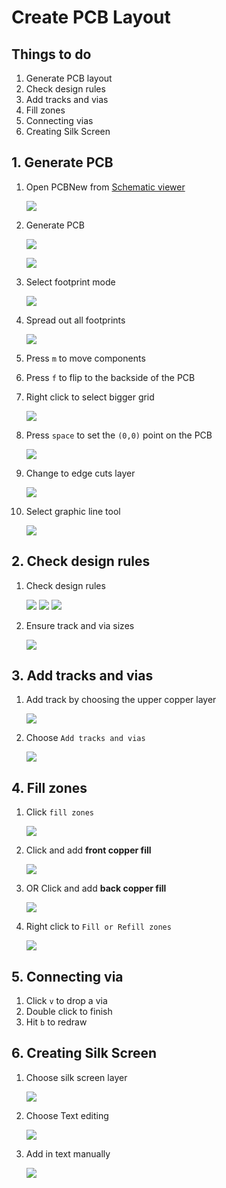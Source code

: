 # Create PCB Layout

## Things to do

1. Generate PCB layout
1. Check design rules
1. Add tracks and vias
1. Fill zones
1. Connecting vias
1. Creating Silk Screen

## 1. Generate PCB

1. Open PCBNew from [Schematic viewer](schematic.md)

    ![](img/run-pcbnew.png)
1. Generate PCB

    ![](img/read-current-netlist.png)

    ![](img/generated-pcb.png)
1. Select footprint mode

    ![](img/select-footprint-mode.png)
1. Spread out all footprints

    ![](img/spread-footprint.png)
1. Press `m` to move components
1. Press `f` to flip to the backside of the PCB
1. Right click to select bigger grid

    ![](img/select-grid.png)
1. Press `space` to set the `(0,0)` point on the PCB

    ![](img/zero-zero.png)
1. Change to edge cuts layer

    ![](img/edge-cuts.png)
1. Select graphic line tool

    ![](img/graphic-line-tool.png)

## 2. Check design rules

1. Check design rules

    ![](img/design-rules.png)
    ![](img/net-class-editor.png)
    ![](img/global-design-rules.png)
1. Ensure track and via sizes

    ![](img/track-via-sizes.png)

## 3. Add tracks and vias

1. Add track by choosing the upper copper layer

    ![](img/front-copper.png)
1. Choose `Add tracks and vias`

    ![](img/add-tracks-vias.png)

## 4. Fill zones

1. Click `fill zones`

    ![](img/add-fill-zones.png)
1. Click and add **front copper fill**

    ![](img/fcu-fill.png)
1. OR Click and add **back copper fill**

    ![](img/bcu-fill.png)
1. Right click to `Fill or Refill zones`

    ![](img/fill-or-refill-zones.png)

## 5. Connecting via

1. Click `v` to drop a via
1. Double click to finish
1. Hit `b` to redraw

## 6. Creating Silk Screen

1. Choose silk screen layer

    ![](img/silk-screen-layer.png)
1. Choose Text editing

    ![](img/choose-text.png)
1. Add in text manually

    ![](img/add-text-manually.png)
